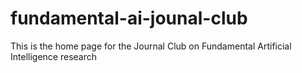 # fundamental-ai-jounal-club
This is the home page for the Journal Club on Fundamental Artificial Intelligence research

